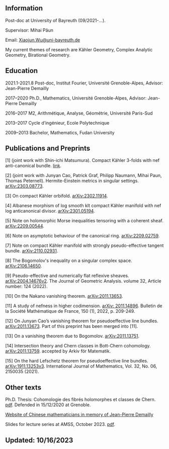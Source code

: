 ## Information

Post-doc at University of Bayreuth (09/2021-...).

Supervisor: Mihai P&#259;un

Email: [Xiaojun.Wu@uni-bayreuth.de](mailto:Xiaojun.Wu@uni-bayreuth.de)

My current themes of research are Kähler Geometry, Complex Analytic Geometry, Birational Geometry.

## Education

2021.1-2021.8 Post-doc, Institut Fourier, Université Grenoble-Alpes, Advisor: Jean-Pierre Demailly

2017–2020 Ph.D., Mathematics, Université Grenoble-Alpes, Advisor: Jean-Pierre Demailly

2016–2017 M2, Arithmétique, Analyse, Géométrie, Université Paris-Sud

2013–2017 Cycle d’ingénieur, Ecole Polytechnique

2009–2013 Bachelor, Mathematics, Fudan University 

## Publications and Preprints
[1] (joint work with Shin-ichi Matsumura). Compact Kähler 3-folds with nef anti-canonical bundle. [link](nef_hal.pdf).

[2] (joint work with  Junyan Cao, Patrick Graf, Philipp Naumann, Mihai Paun, Thomas Peternell). Hermite-Einstein metrics in singular settings. [arXiv:2303.08773](https://arxiv.org/abs/arXiv:2303.08773). 

[3] On compact Kähler orbifold. [arXiv:2302.11914](https://arxiv.org/abs/arXiv:2302.11914). 

[4] Albanese morphism of log smooth klt compact Kähler manifold with nef log anticanonical divisor. [arXiv:2301.05194](https://arxiv.org/abs/arXiv:2301.05194). 

[5] Note on holomorphic Morse inequalities tensoring with a coherent sheaf. [arXiv:2209.00544](https://arxiv.org/abs/arXiv:2209.00544).

[6] Note on asymptotic behaviour of the canonical ring. [arXiv:2209.02759](https://arxiv.org/abs/arXiv:2209.02759).

[7] Note on compact Kähler manifold with strongly pseudo-effective tangent bundle. [arXiv:2110.02931](https://arxiv.org/abs/arXiv:2110.02931).

[8] The Bogomolov's inequality on a singular complex space. [arXiv:2106.14650](https://arxiv.org/abs/arXiv:2106.14650).

[9] Pseudo-effective and numerically flat reflexive sheaves. [arXiv:2004.14676v2](https://arxiv.org/abs/2004.14676). The Journal of Geometric Analysis. volume 32, Article number: 124 (2022).
 
[10] On the Nakano vanishing theorem. [arXiv:2011.13653](https://arxiv.org/abs/2011.13653).

[11] A study of nefness in higher codimension. [arXiv: 2011.14896](https://arxiv.org/abs/2011.14896). Bulletin de la Société Mathématique de France,
150 (1), 2022, p. 209-249.

[12] On Junyan Cao’s vanishing theorem for pseudoeffective line bundles. [arXiv:2011.13673](https://arxiv.org/abs/2011.13673). Part of this preprint has been merged into [11].

[13] On a vanishing theorem due to Bogomolov. [arXiv:2011.13751](https://arxiv.org/abs/2011.13751).

[14] Intersection theory and Chern classes in Bott-Chern cohomology. [arXiv:2011.13759](https://arxiv.org/abs/2011.13759). accepted by Arkiv för Matematik.

[15] On the hard Lefschetz theorem for pseudoeffective line bundles. [arXiv:1911.13253v3](https://arxiv.org/abs/1911.13253).  International Journal of Mathematics, Vol. 32, No. 06, 2150035 (2021).


## Other texts

Ph.D. Thesis: Cohomologie des fibrés holomorphes et classes de Chern. [pdf](https://hal.archives-ouvertes.fr/tel-03145126). Defended in 15/12/2020 at Grenoble.

[Website of Chinese mathematicians in memory of Jean-Pierre Demailly](JPDemailly/JPDemailly.html)

Slides for lecture series at AMSS, October 2023. [pdf](china_1017.pdf).


## Updated: 10/16/2023
